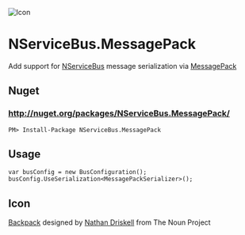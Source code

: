 ![Icon](https://raw.githubusercontent.com/SimonCropp/NServiceBus.MessagePack/master/Icon/package_icon.png)

NServiceBus.MessagePack
===========================

Add support for [NServiceBus](http://particular.net/NServiceBus) message serialization via [MessagePack](https://github.com/msgpack/msgpack-cli)

## Nuget

### http://nuget.org/packages/NServiceBus.MessagePack/

    PM> Install-Package NServiceBus.MessagePack

## Usage

```
var busConfig = new BusConfiguration();
busConfig.UseSerialization<MessagePackSerializer>();
```

## Icon

<a href="http://thenounproject.com/term/backpack/75402/" target="_blank">Backpack</a> designed by <a href="http://thenounproject.com/driskell/" target="_blank">Nathan Driskell</a> from The Noun Project
